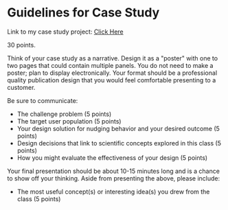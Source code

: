 # Guidelines for Case Study

Link to my case study project: <a href="busra.demirci.com/portfolio/portfolio-items/eco-lux">Click Here</a>

30 points.

Think of your case study as a narrative. Design it as a "poster" with one to two pages that could contain multiple panels. You do not need to make a poster; plan to display electronically. Your format should be a professional quality publication design that you would feel comfortable presenting to a customer.

Be sure to communicate:

- The challenge problem (5 points)
- The target user population (5 points)
- Your design solution for nudging behavior and your desired outcome (5 points)
- Design decisions that link to scientific concepts explored in this class (5 points)
- How you might evaluate the effectiveness of your design (5 points)

Your final presentation should be about 10-15 minutes long and is a chance to show off your thinking. Aside from presenting the above, please include:

- The most useful concept(s) or interesting idea(s) you drew from the class (5 points)
